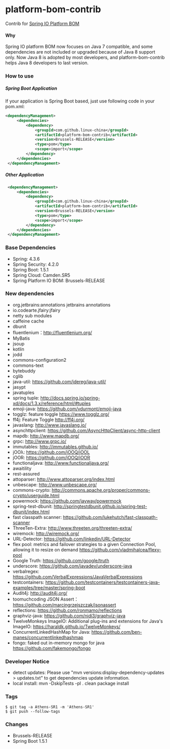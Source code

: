 platform-bom-contrib
====================
Contrib for [Spring IO Platform BOM](http://docs.spring.io/platform/docs/Brussels-BUILD-SNAPSHOT/reference/htmlsingle/)

#### Why

Spring IO platform BOM now focuses on Java 7 compatible, and some dependencies are not included or upgraded because of Java 8 support only.
Now Java 8 is adopted by most developers, and platform-bom-contrib helps Java 8 developers to last version.
 
### How to use

##### Spring Boot Application
If your application is Spring Boot based, just use following code in your pom.xml: 

```xml 
<dependencyManagement>
     <dependencies>
         <dependency>
             <groupId>com.github.linux-china</groupId>
             <artifactId>platform-bom-contrib</artifactId>
             <version>Brussels-RELEASE</version>
             <type>pom</type>
             <scope>import</scope>
         </dependency>
     </dependencies>
 </dependencyManagement>
```

##### Other Application
```xml
 <dependencyManagement>
     <dependencies>
         <dependency>
             <groupId>com.github.linux-china</groupId>
             <artifactId>platform-bom-contrib</artifactId>
             <version>Brussels-RELEASE</version>
             <type>pom</type>
             <scope>import</scope>
         </dependency>
     </dependencies>
 </dependencyManagement>
```

### Base Dependencies

* Spring: 4.3.6
* Spring Security: 4.2.0
* Spring Boot: 1.5.1
* Spring Cloud: Camden.SR5
* Spring Platform IO BOM: Brussels-RELEASE
     
### New dependencies

* org.jetbrains:annotations jetbrains annotations
* io.codearte.jfairy:jfairy
* netty sub modules
* caffeine cache
* dbunit
* fluentlenium：http://fluentlenium.org/
* MyBatis
* jsoup
* kotlin
* jodd
* commons-configuration2
* commons-text
* bytebuddy
* cglib
* java-util: https://github.com/jdereg/java-util/
* jasypt
* javatuples
* spring tuple: http://docs.spring.io/spring-xd/docs/1.3.x/reference/html/#tuples
* emoji-java: https://github.com/vdurmont/emoji-java
* togglz: feature toggle https://www.togglz.org/
* ff4j: Feature Toggle http://ff4j.org/
* javaslang: http://www.javaslang.io/
* asynchttpclient: https://github.com/AsyncHttpClient/async-http-client
* mapdb: http://www.mapdb.org/ 
* grpc:  http://www.grpc.io/  
* immutables: http://immutables.github.io/
* jOOλ: https://github.com/jOOQ/jOOL
* jOOR: https://github.com/jOOQ/jOOR
* functionaljava:  http://www.functionaljava.org/
* awaitility
* rest-assured
* attoparser: http://www.attoparser.org/index.html
* unbescape: http://www.unbescape.org/
* commons-crypto: http://commons.apache.org/proper/commons-crypto/userguide.html
* powermock: https://github.com/jayway/powermock
* spring-test-dbunit: http://springtestdbunit.github.io/spring-test-dbunit/index.html
* fast classpath scanner: https://github.com/lukehutch/fast-classpath-scanner
* ThreeTen-Extra: http://www.threeten.org/threeten-extra/
* wiremock: http://wiremock.org/
* URL-Detector: https://github.com/linkedin/URL-Detector
* flex pool: metrics and failover strategies to a given Connection Pool, allowing it to resize on demand https://github.com/vladmihalcea/flexy-pool
* Google Truth: https://github.com/google/truth
* underscore: https://github.com/javadev/underscore-java
* verbalregex: https://github.com/VerbalExpressions/JavaVerbalExpressions
* testcontainers:  https://github.com/testcontainers/testcontainers-java-examples/tree/master/spring-boot
* Audit4j: http://audit4j.org/
* toomuchcoding JSON Assert： https://github.com/marcingrzejszczak/jsonassert
* reflections: https://github.com/ronmamo/reflections
* graphviz-java: https://github.com/nidi3/graphviz-java
* TwelveMonkeys ImageIO: Additional plug-ins and extensions for Java's ImageIO: https://haraldk.github.io/TwelveMonkeys/
* ConcurrentLinkedHashMap for Java: https://github.com/ben-manes/concurrentlinkedhashmap
* fongo: faked out in-memory mongo for java https://github.com/fakemongo/fongo

### Developer Notice

* detect updates:  Please use "mvn versions:display-dependency-updates > updates.txt" to get dependencies update information.
* local install: mvn -DskipTests -pl . clean package install

### Tags

```
$ git tag -a Athens-SR1 -m 'Athens-SR1'
$ git push --follow-tags
```

### Changes 

* Brussels-RELEASE
* Spring Boot 1.5.1
